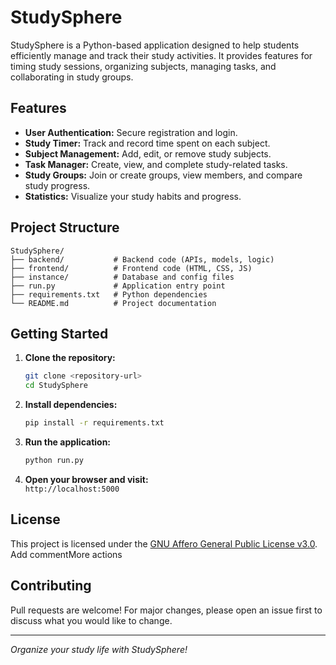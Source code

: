 # StudySphere

StudySphere is a Python-based application designed to help students efficiently manage and track their study activities. It provides features for timing study sessions, organizing subjects, managing tasks, and collaborating in study groups.

## Features

- **User Authentication:** Secure registration and login.
- **Study Timer:** Track and record time spent on each subject.
- **Subject Management:** Add, edit, or remove study subjects.
- **Task Manager:** Create, view, and complete study-related tasks.
- **Study Groups:** Join or create groups, view members, and compare study progress.
- **Statistics:** Visualize your study habits and progress.

## Project Structure

```
StudySphere/
├── backend/           # Backend code (APIs, models, logic)
├── frontend/          # Frontend code (HTML, CSS, JS)
├── instance/          # Database and config files
├── run.py             # Application entry point
├── requirements.txt   # Python dependencies
└── README.md          # Project documentation
```

## Getting Started

1. **Clone the repository:**

   ```sh
   git clone <repository-url>
   cd StudySphere
   ```

2. **Install dependencies:**

   ```sh
   pip install -r requirements.txt
   ```

3. **Run the application:**

   ```sh
   python run.py
   ```

4. **Open your browser and visit:**  
   `http://localhost:5000`

## License

This project is licensed under the [GNU Affero General Public License v3.0](LICENSE).
Add commentMore actions
## Contributing

Pull requests are welcome! For major changes, please open an issue first to discuss what you would like to change.

---

_Organize your study life with StudySphere!_
